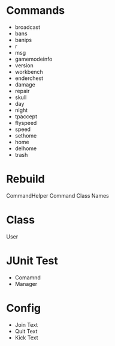 # Commands

* broadcast
* bans
* banips
* r
* msg
* gamemodeinfo
* version
* workbench
* enderchest
* damage
* repair
* skull
* day
* night
* tpaccept
* flyspeed
* speed
* sethome
* home
* delhome
* trash

# Rebuild

CommandHelper
Command Class Names


# Class

User

# JUnit Test

* Comamnd
* Manager

# Config

* Join Text
* Quit Text
* Kick Text